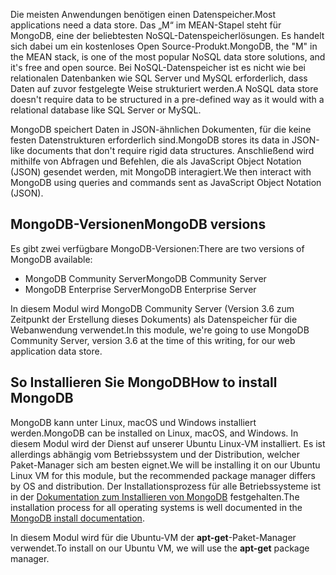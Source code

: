 <span data-ttu-id="9fb1f-101">Die meisten Anwendungen benötigen einen Datenspeicher.</span><span class="sxs-lookup"><span data-stu-id="9fb1f-101">Most applications need a data store.</span></span> <span data-ttu-id="9fb1f-102">Das „M“ im MEAN-Stapel steht für MongoDB, eine der beliebtesten NoSQL-Datenspeicherlösungen. Es handelt sich dabei um ein kostenloses Open Source-Produkt.</span><span class="sxs-lookup"><span data-stu-id="9fb1f-102">MongoDB, the "M" in the MEAN stack, is one of the most popular NoSQL data store solutions, and it's free and open source.</span></span> <span data-ttu-id="9fb1f-103">Bei NoSQL-Datenspeicher ist es nicht wie bei relationalen Datenbanken wie SQL Server und MySQL erforderlich, dass Daten auf zuvor festgelegte Weise strukturiert werden.</span><span class="sxs-lookup"><span data-stu-id="9fb1f-103">A NoSQL data store doesn't require data to be structured in a pre-defined way as it would with a relational database like SQL Server or MySQL.</span></span>

<span data-ttu-id="9fb1f-104">MongoDB speichert Daten in JSON-ähnlichen Dokumenten, für die keine festen Datenstrukturen erforderlich sind.</span><span class="sxs-lookup"><span data-stu-id="9fb1f-104">MongoDB stores its data in JSON-like documents that don't require rigid data structures.</span></span> <span data-ttu-id="9fb1f-105">Anschließend wird mithilfe von Abfragen und Befehlen, die als JavaScript Object Notation (JSON) gesendet werden, mit MongoDB interagiert.</span><span class="sxs-lookup"><span data-stu-id="9fb1f-105">We then interact with MongoDB using queries and commands sent as JavaScript Object Notation (JSON).</span></span>

## <a name="mongodb-versions"></a><span data-ttu-id="9fb1f-106">MongoDB-Versionen</span><span class="sxs-lookup"><span data-stu-id="9fb1f-106">MongoDB versions</span></span>

<span data-ttu-id="9fb1f-107">Es gibt zwei verfügbare MongoDB-Versionen:</span><span class="sxs-lookup"><span data-stu-id="9fb1f-107">There are two versions of MongoDB available:</span></span>

- <span data-ttu-id="9fb1f-108">MongoDB Community Server</span><span class="sxs-lookup"><span data-stu-id="9fb1f-108">MongoDB Community Server</span></span>
- <span data-ttu-id="9fb1f-109">MongoDB Enterprise Server</span><span class="sxs-lookup"><span data-stu-id="9fb1f-109">MongoDB Enterprise Server</span></span>

<span data-ttu-id="9fb1f-110">In diesem Modul wird MongoDB Community Server (Version 3.6 zum Zeitpunkt der Erstellung dieses Dokuments) als Datenspeicher für die Webanwendung verwendet.</span><span class="sxs-lookup"><span data-stu-id="9fb1f-110">In this module, we're going to use MongoDB Community Server, version 3.6 at the time of this writing, for our web application data store.</span></span>

## <a name="how-to-install-mongodb"></a><span data-ttu-id="9fb1f-111">So Installieren Sie MongoDB</span><span class="sxs-lookup"><span data-stu-id="9fb1f-111">How to install MongoDB</span></span>

<span data-ttu-id="9fb1f-112">MongoDB kann unter Linux, macOS und Windows installiert werden.</span><span class="sxs-lookup"><span data-stu-id="9fb1f-112">MongoDB can be installed on Linux, macOS, and Windows.</span></span> <span data-ttu-id="9fb1f-113">In diesem Modul wird der Dienst auf unserer Ubuntu Linux-VM installiert. Es ist allerdings abhängig vom Betriebssystem und der Distribution, welcher Paket-Manager sich am besten eignet.</span><span class="sxs-lookup"><span data-stu-id="9fb1f-113">We will be installing it on our Ubuntu Linux VM for this module, but the recommended package manager differs by OS and distribution.</span></span> <span data-ttu-id="9fb1f-114">Der Installationsprozess für alle Betriebssysteme ist in der [Dokumentation zum Installieren von MongoDB](https://docs.mongodb.com/manual/administration/install-community/) festgehalten.</span><span class="sxs-lookup"><span data-stu-id="9fb1f-114">The installation process for all operating systems is well documented in the [MongoDB install documentation](https://docs.mongodb.com/manual/administration/install-community/).</span></span>

<span data-ttu-id="9fb1f-115">In diesem Modul wird für die Ubuntu-VM der **apt-get**-Paket-Manager verwendet.</span><span class="sxs-lookup"><span data-stu-id="9fb1f-115">To install on our Ubuntu VM, we will use the **apt-get** package manager.</span></span>